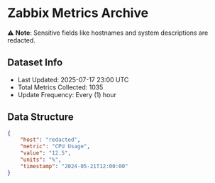# Zabbix Metrics Archive

⚠️ **Note**: Sensitive fields like hostnames and system descriptions are redacted.

## Dataset Info
- Last Updated: 2025-07-17 23:00 UTC
- Total Metrics Collected: 1035
- Update Frequency: Every (1) hour

## Data Structure
```json
{
    "host": "redacted",
    "metric": "CPU Usage",
    "value": "12.5",
    "units": "%",
    "timestamp": "2024-05-21T12:00:00"
}
```
